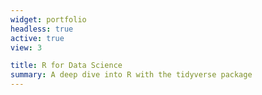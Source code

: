 ```yaml
---
widget: portfolio
headless: true
active: true
view: 3

title: R for Data Science
summary: A deep dive into R with the tidyverse package
---
```

